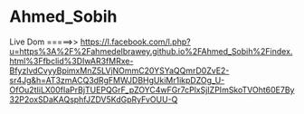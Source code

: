 # Ahmed_Sobih
Live Dom =====>> https://l.facebook.com/l.php?u=https%3A%2F%2Fahmedelbrawey.github.io%2FAhmed_Sobih%2Findex.html%3Ffbclid%3DIwAR3fMRxe-BfyzlvdCvyyBpimxMnZ5LVjNOmmC20YSYaQQmrD0ZvE2-sr4Jg&h=AT3zmACQ3dRgFMWJDBHgUkiMr1ikpDZOg_U-OfOu2tIiLX00fIaPrBjTUEPQGrF_pZOYC4wFGr7cPlxSjIZPImSkoTVOht60E7By32P2oxSDaKAQsphfJZDV5KdGpRyFvOUU-Q
